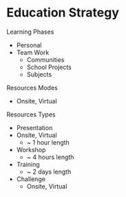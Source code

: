 # Education Strategy

Learning Phases

- Personal
- Team Work
  - Communities
  - School Projects
  - Subjects

Resources Modes

- Onsite, Virtual

Resources Types

- Presentation
- Onsite, Virtual
  - ~ 1 hour length
- Workshop
  - ~ 4 hours length
- Training
  - ~ 2 days length
- Challenge
  - Onsite, Virtual
